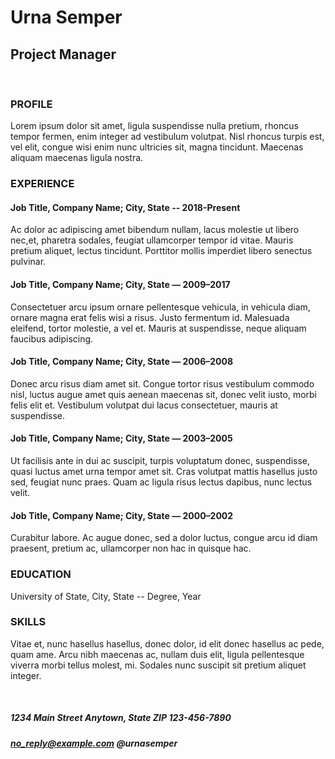 # Urna Semper
## Project Manager
<br>

### PROFILE
Lorem ipsum dolor sit amet, ligula suspendisse nulla pretium, rhoncus tempor fermen, enim integer ad vestibulum volutpat. Nisl rhoncus turpis est, vel elit, congue wisi enim nunc ultricies sit, magna tincidunt. Maecenas aliquam maecenas ligula nostra.

### EXPERIENCE
#### Job Title, Company Name; City, State -- 2018-Present
Ac dolor ac adipiscing amet bibendum nullam, lacus molestie ut libero nec,et, pharetra sodales, feugiat ullamcorper tempor id vitae. Mauris pretium aliquet, lectus tincidunt. Porttitor mollis imperdiet libero senectus pulvinar.

#### Job Title, Company Name; City, State — 2009–2017
Consectetuer arcu ipsum ornare pellentesque vehicula, in vehicula diam, ornare magna erat felis wisi a risus. Justo fermentum id. Malesuada eleifend, tortor molestie, a vel et. Mauris at suspendisse, neque aliquam faucibus adipiscing.

#### Job Title, Company Name; City, State — 2006–2008
Donec arcu risus diam amet sit. Congue tortor risus vestibulum commodo nisl, luctus augue amet quis aenean maecenas sit, donec velit iusto, morbi felis elit et. Vestibulum volutpat dui lacus consectetuer, mauris at suspendisse.

#### Job Title, Company Name; City, State — 2003–2005
Ut facilisis ante in dui ac suscipit, turpis voluptatum donec, suspendisse, quasi luctus amet urna tempor amet sit. Cras volutpat mattis hasellus justo sed, feugiat nunc praes. Quam ac ligula risus lectus dapibus, nunc lectus velit.

#### Job Title, Company Name; City, State — 2000–2002
Curabitur labore. Ac augue donec, sed a dolor luctus, congue arcu id diam praesent, pretium ac, ullamcorper non hac in quisque hac.

### EDUCATION
University of State, City, State -- Degree, Year

### SKILLS
Vitae et, nunc hasellus hasellus, donec dolor, id elit donec hasellus ac pede, quam ame. Arcu nibh maecenas ac, nullam duis elit, ligula pellentesque viverra morbi tellus molest, mi. Sodales nunc suscipit sit pretium aliquet integer.

<br>

##### 1234 Main Street Anytown, State ZIP 123-456-7890
##### no_reply@example.com @urnasemper
